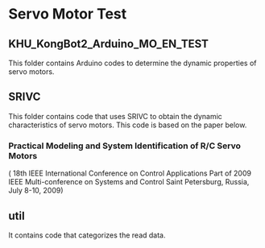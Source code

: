 # Servo Motor Test
## KHU_KongBot2_Arduino_MO_EN_TEST
This folder contains Arduino codes to determine the dynamic properties of servo motors.
## SRIVC
This folder contains code that uses SRIVC to obtain the dynamic characteristics of servo motors.
This code is based on the paper below.

### Practical Modeling and System Identification of R/C Servo Motors
( 18th IEEE International Conference on Control Applications Part of 2009 IEEE Multi-conference on Systems and Control Saint Petersburg, Russia, July 8-10, 2009)

## util
It contains code that categorizes the read data.